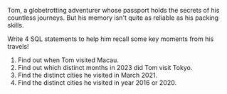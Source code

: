 Tom, a globetrotting adventurer whose passport holds the secrets of his countless journeys. But his memory isn't quite as reliable as his packing skills. 

Write 4 SQL statements to help him recall some key moments from his travels!

1. Find out when Tom visited Macau.
2. Find out which distinct months in 2023 did Tom visit Tokyo.
3. Find the distinct cities he visited in March 2021.
4. Find the distinct cities he visited in year 2016 or 2020.
